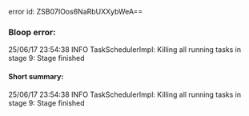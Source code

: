 error id: ZSB07IOos6NaRbUXXybWeA==
### Bloop error:

25/06/17 23:54:38 INFO TaskSchedulerImpl: Killing all running tasks in stage 9: Stage finished
#### Short summary: 

25/06/17 23:54:38 INFO TaskSchedulerImpl: Killing all running tasks in stage 9: Stage finished